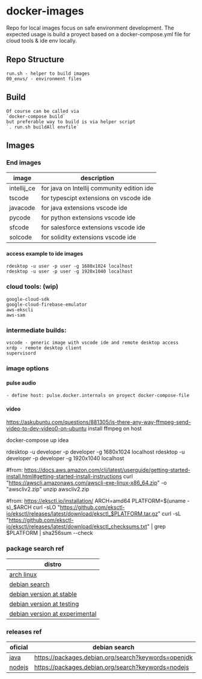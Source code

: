 # docker-images
Repo for local images focus on safe environment development.
The expected usage is build a proyect based on a docker-compose.yml file for cloud tools & ide env locally. 


## Repo Structure
    run.sh - helper to build images
    00_envs/ - environment files


## Build
    Of course can be called via 
    `docker-compose build`
    but preferable way to build is via helper script
    `. run.sh buildAll envfile`


## Images    
### End images
| image | description | 
| ---- | ---- | 
| intellij_ce | for java on Intellij community edition ide |
| tscode | for typescipt extensions on vscode ide |
| javacode | for java extensions vscode ide |
| pycode | for python extensions vscode ide |
| sfcode | for salesforce extensions vscode ide |
| solcode | for solidity extensions vscode ide |


#### access example to ide images
    rdesktop -u user -p user -g 1680x1024 localhost
    rdesktop -u user -p user -g 1920x1040 localhost




### cloud tools: (wip)
    google-cloud-sdk
    google-cloud-firebase-emulator
    aws-ekscli
    aws-sam


### intermediate builds:
    vscode - generic image with vscode ide and remote desktop access
    xrdp - remote desktop client 
    supervisord


### image options
#### pulse audio
    - define host: pulse.docker.internals on proyect docker-compose-file


#### video
https://askubuntu.com/questions/881305/is-there-any-way-ffmpeg-send-video-to-dev-video0-on-ubuntu
install ffmpeg on host

docker-compose up idea

rdesktop -u developer -p developer -g 1680x1024 localhost
rdesktop -u developer -p developer -g 1920x1040 localhost

#from: https://docs.aws.amazon.com/cli/latest/userguide/getting-started-install.html#getting-started-install-instructions
curl "https://awscli.amazonaws.com/awscli-exe-linux-x86_64.zip" -o "awscliv2.zip"
unzip awscliv2.zip

#from: https://eksctl.io/installation/
ARCH=amd64
PLATFORM=$(uname -s)_$ARCH
curl -sLO "https://github.com/eksctl-io/eksctl/releases/latest/download/eksctl_$PLATFORM.tar.gz"
curl -sL "https://github.com/eksctl-io/eksctl/releases/latest/download/eksctl_checksums.txt" | grep $PLATFORM | sha256sum --check
### package search ref
| distro | 
| ------ |
| [arch linux](https://archlinux.org/packages/?q=) |
| [debian search](https://packages.debian.org/search?keywords=nodejs) |
| [debian version at stable](https://packages.debian.org/stable/nodejs) |
| [debian version at testing](https://packages.debian.org/testing/nodejs) |
| [debian version at experimental](https://packages.debian.org/experimental/nodejs) |


### releases ref
| oficial | debian search | 
| ------- | ------------- |
| [java](https://docs.oracle.com/en/java/javase/) | https://packages.debian.org/search?keywords=openjdk |
| [nodejs](https://nodejs.org/en/about/previous-releases) | https://packages.debian.org/search?keywords=nodejs |

